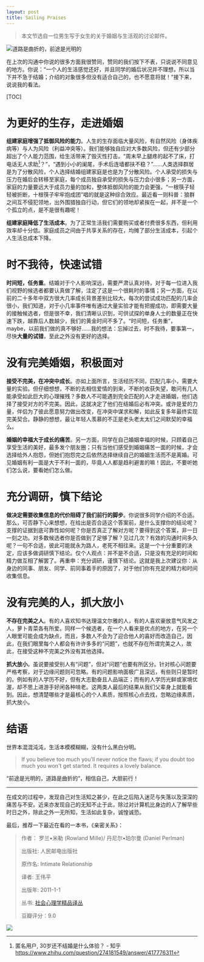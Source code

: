 ```yaml
---
layout: post
title: Sailing Praises
---
```


> 本文节选自一位男生写于女生的关于婚姻与生活观的讨论邮件。

![道路是曲折的，前途是光明的](http://www.meiwentingg.com/uploads/userup/16251/152B22545-M04.jpg)

在上次的沟通中你说的很多方面我很赞同，赞同的我们按下不表，只说说不同意见的地方。你说：“一个人的生活感觉还好，并且同学的婚后状况并不理想，所以当下并不急于结婚；介绍的对象很多但没有适合自己的，也不愿意将就！”接下来，说说我的看法。

[TOC]

# 为更好的生存，走进婚姻

**组建家庭增强了抵御风险的能力**。人生的生存面临大量风险，有自然风险（身体疾病等）与人为风险（利益冲突等）。我们能够独自应对大多数风险，但还有少部分超出了个人能力范围，给生活带来了毁灭性打击。“周末早上腿疼的起不了床，打电话无人求助[^zhihu0]？”，“遇到小小的阑尾，手术后连墙都扶不稳？”……人类选择群居是为了分散风险，个人选择结婚组建家庭是也是为了分散风险。个人承受的损失与压力在婚后会转移至家庭，每个成员独自承受的损失与压力会小很多；另一方面，家庭的力量要远大于成员力量的加和，整体抵御风险的能力会更强，“一根筷子轻轻被折断，十根筷子牢牢抱成团”唱的就是这种综合效应。最近看一则科普：狼群之间互不侵犯领地，出外围猎独自行动，但它们的领地却紧挨在一起，并不是一个个孤立的点，是不是很有趣呢！

**组建家庭降低了生活成本**。为了正常生活我们需要购买或者付费很多东西，但利用效率却十分低。家庭成员之间由于共享关系的存在，均摊了部分生活成本，引起个人生活总成本下降。

[^zhihu0]: 匿名用户, 30岁还不结婚是什么体验？ - 知乎
https://www.zhihu.com/question/274181549/answer/417776311

# 时不我待，快速试错

**时间短，任务重**。结婚对于个人影响深远，需要严肃认真对待，对于每一位进入我们视野的候选者都要认真做了解，注定了这是一个很耗时的事情；另一方面，在以前的二十多年中双方很大几率成长背景差别比较大，每次的尝试成功匹配的几率会很小，我们知道，对于小几率事件唯有通过大量实验才能有把握成功，即需要大量的接触候选者，但是很不幸，我们清晰认识到，可供试探的单身人士的数量正在快速下跌，越靠后人数越少，我们的黄金时间不多了。“时间短，任务重”，maybe，以前我们做的真不够好……我的想法：忘掉过去，时不我待，要事第一，尽快**大量的试错**，至此之外没有更好的选择。

# 没有完美婚姻，积极面对

**接受不完美，在冲突中成长**。亦如上面所言，生活经历不同，匹配几率小，需要大量的实验。但仔细想想，不断的去相信爱情的到来，不断的收获失望，敢问有几人能承受如此巨大的心理摧残？多数人不可能遇到完全匹配的人才走进婚姻，他们选择了接受对方的不完美。因此，这就决定了他们在结婚后必有冲突。或许是爱的力量，伴侣为了彼此愿意努力做出改变，在冲突中谋求和解，如此反复多年最终实现完美契合。静静的想想，最让年轻人羡慕的不正是老头老太太们之间默契的幸福么。

**婚姻的幸福大于成长的痛苦**。另一方面，同学在自己婚姻幸福的时候，只顾着自己享受生活的美好，最多发个朋友圈；只有当他们感受到婚姻痛苦一面的时候，才会选择给外人抱怨，但她们抱怨完之后依然选择继续自己的婚姻生活而不是离婚。可见婚姻有利一面是大于不利一面的，毕竟人人都是趋利避害的嘛！因此，不要听她们怎么说，要看她们怎么做。

# 充分调研，慎下结论

**做决定需要收集信息的代价阻碍了我们前行的脚步**。你说很多同学介绍的不合适。那么，可否静下心来想想，在给出是否合适这个答案前，是什么支撑你的结论呢？支撑的证据到底可靠性如何呢？你是否真正了解对方呢？要得到这个答案，非一日一刻之功。对多数候选者你是否做到了足够了解？见过几次？有效的沟通时间多久呢？一句不合适，彼此可能就永为路人，老死不相往来。这是一个十分重要的决定，应该多做调研慎下结论。仅个人观点：并不是不合适，只是没有充足的时间和精力做互相了解罢了。再重申：充分调研，谨慎下结论。这就是我上次建议你：从身边的同事、朋友、同学、前同事着手的原因了，对于他们你有充足的精力和时间收集信息。

# 没有完美的人，抓大放小

**不存在完美之人**。有的人喜欢知书达理温文尔雅的人，有的人喜欢豪放意气风发之人，萝卜青菜各有所爱。同样一个候选者，在一个人看来是优点的地方，在另一个人眼里可能会成为缺点，而且，多数人不会为了迎合他人的喜好而改造自己，因此，在我们眼里每个人都会有许许多多的“问题”，也就不存在所谓完美之人，故此，在接受这种不完美之外没有其他选择。

**抓大放小**。虽说要接受别人有“问题”，但对“问题”也要有所区分。针对核心问题要严格考察，对于边缘问题则可忽略。有的问题影响面极广且深远，有些则只是暂时的。例如有的人学历不好，但有大志勤奋且人品端正；而有的人学历光鲜或家境优渥，却不思上进游手好闲各种啃老。这两类人最后的结果从我们父辈身上就能看到。因此，想清楚哪些才是最核心的个人素质，按照核心点去找，忽略边缘素质，抓大放小。

# 结语

世界本混混沌沌，生活本模模糊糊，没有什么黑白分明。
> If you believe too much you'll never notice the flaws; if you doubt too much you won't get started. It requires a lovely balance.

“前途是光明的，道路是曲折的”，相信自己，大胆前行！

---

在成文的过程中，发现自己对生活知之甚少，在此之后陷入迷茫与失落以及深深的痛苦与不安。近来亦发现自己的无知不止于此，除过对计算机比身边的人了解早些时日之外，除此之外一无所知，生活如此复杂，诚惶诚恐。

最后，推荐一下最近在看的一本书，《亲密关系》：

> 作者： 罗兰•米勒 (Rowland Mille)/ 丹尼尔•珀尔曼 (Daniel Perlman)
>
> 出版社: 人民邮电出版社 
>
> 原作名: Intimate Relationship 
>
> 译者: 王伟平
>
> 出版年: 2011-1-1 
>
> 丛书: [社会心理学精品译丛](https://book.douban.com/series/1089) 
>
> 豆瓣评分：9.0

![](https://img1.doubanio.com/view/subject/l/public/s4643548.jpg)
